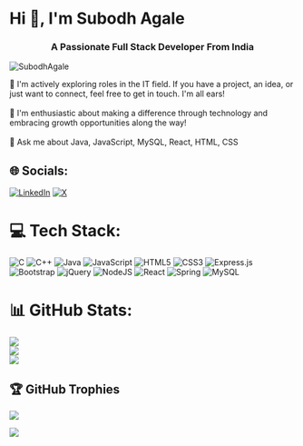# Hi 👋, I'm Subodh Agale
<h3 align="center">A Passionate Full Stack Developer From India</h3>
<p align="left"> <img src="https://komarev.com/ghpvc/?username=SubodhAgale&label=Profile%20views&color=0e75b6&style=flat" alt="SubodhAgale" /> </p>

🧐 I'm actively exploring roles in the IT field. If you have a project, an idea, or just want to connect, feel free to get in touch. I'm all ears!<br><br>🎯 I'm enthusiastic about making a difference through technology and embracing growth opportunities along the way!<br><br>💬 Ask me about Java, JavaScript, MySQL, React, HTML, CSS


## 🌐 Socials:
[![LinkedIn](https://img.shields.io/badge/LinkedIn-%230077B5.svg?logo=linkedin&logoColor=white)](https://linkedin.com/in/subodhagale) [![X](https://img.shields.io/badge/X-black.svg?logo=X&logoColor=white)](https://x.com/HeyitsSubodh) 

# 💻 Tech Stack:
![C](https://img.shields.io/badge/c-%2300599C.svg?style=for-the-badge&logo=c&logoColor=white) ![C++](https://img.shields.io/badge/c++-%2300599C.svg?style=for-the-badge&logo=c%2B%2B&logoColor=white) ![Java](https://img.shields.io/badge/java-%23ED8B00.svg?style=for-the-badge&logo=openjdk&logoColor=white) ![JavaScript](https://img.shields.io/badge/javascript-%23323330.svg?style=for-the-badge&logo=javascript&logoColor=%23F7DF1E) ![HTML5](https://img.shields.io/badge/html5-%23E34F26.svg?style=for-the-badge&logo=html5&logoColor=white) ![CSS3](https://img.shields.io/badge/css3-%231572B6.svg?style=for-the-badge&logo=css3&logoColor=white) ![Express.js](https://img.shields.io/badge/express.js-%23404d59.svg?style=for-the-badge&logo=express&logoColor=%2361DAFB) ![Bootstrap](https://img.shields.io/badge/bootstrap-%238511FA.svg?style=for-the-badge&logo=bootstrap&logoColor=white) ![jQuery](https://img.shields.io/badge/jquery-%230769AD.svg?style=for-the-badge&logo=jquery&logoColor=white) ![NodeJS](https://img.shields.io/badge/node.js-6DA55F?style=for-the-badge&logo=node.js&logoColor=white) ![React](https://img.shields.io/badge/react-%2320232a.svg?style=for-the-badge&logo=react&logoColor=%2361DAFB) ![Spring](https://img.shields.io/badge/spring-%236DB33F.svg?style=for-the-badge&logo=spring&logoColor=white) ![MySQL](https://img.shields.io/badge/mysql-%2300000f.svg?style=for-the-badge&logo=mysql&logoColor=white)
# 📊 GitHub Stats:
![](https://github-readme-stats.vercel.app/api?username=SubodhAgale&theme=dark&hide_border=false&include_all_commits=true&count_private=true)<br/>
![](https://github-readme-streak-stats.herokuapp.com/?user=SubodhAgale&theme=dark&hide_border=false)<br/>
![](https://github-readme-stats.vercel.app/api/top-langs/?username=SubodhAgale&theme=dark&hide_border=false&include_all_commits=true&count_private=true&layout=compact)

## 🏆 GitHub Trophies
![](https://github-profile-trophy.vercel.app/?username=SubodhAgale&theme=radical&no-frame=true&no-bg=true&margin-w=4)


[![](https://visitcount.itsvg.in/api?id=SubodhAgale&icon=2&color=0)](https://visitcount.itsvg.in)


